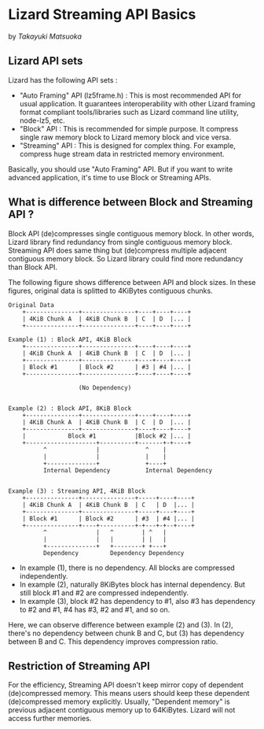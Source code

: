 # Lizard Streaming API Basics
by *Takayuki Matsuoka*
## Lizard API sets

Lizard has the following API sets :

 - "Auto Framing" API (lz5frame.h) :
   This is most recommended API for usual application.
   It guarantees interoperability with other Lizard framing format compliant tools/libraries
   such as Lizard command line utility, node-lz5, etc.
 - "Block" API : This is recommended for simple purpose.
   It compress single raw memory block to Lizard memory block and vice versa.
 - "Streaming" API : This is designed for complex thing.
   For example, compress huge stream data in restricted memory environment.

Basically, you should use "Auto Framing" API.
But if you want to write advanced application, it's time to use Block or Streaming APIs.


## What is difference between Block and Streaming API ?

Block API (de)compresses single contiguous memory block.
In other words, Lizard library find redundancy from single contiguous memory block.
Streaming API does same thing but (de)compress multiple adjacent contiguous memory block.
So Lizard library could find more redundancy than Block API.

The following figure shows difference between API and block sizes.
In these figures, original data is splitted to 4KiBytes contiguous chunks.

```
Original Data
    +---------------+---------------+----+----+----+
    | 4KiB Chunk A  | 4KiB Chunk B  | C  | D  |... |
    +---------------+---------------+----+----+----+

Example (1) : Block API, 4KiB Block
    +---------------+---------------+----+----+----+
    | 4KiB Chunk A  | 4KiB Chunk B  | C  | D  |... |
    +---------------+---------------+----+----+----+
    | Block #1      | Block #2      | #3 | #4 |... |
    +---------------+---------------+----+----+----+

                    (No Dependency)


Example (2) : Block API, 8KiB Block
    +---------------+---------------+----+----+----+
    | 4KiB Chunk A  | 4KiB Chunk B  | C  | D  |... |
    +---------------+---------------+----+----+----+
    |            Block #1           |Block #2 |... |
    +--------------------+----------+-------+-+----+
          ^              |             ^    |
          |              |             |    |
          +--------------+             +----+
          Internal Dependency          Internal Dependency


Example (3) : Streaming API, 4KiB Block
    +---------------+---------------+-----+----+----+
    | 4KiB Chunk A  | 4KiB Chunk B  | C   | D  |... |
    +---------------+---------------+-----+----+----+
    | Block #1      | Block #2      | #3  | #4 |... |
    +---------------+----+----------+-+---+-+--+----+
          ^              |   ^        | ^   |
          |              |   |        | |   |
          +--------------+   +--------+ +---+
          Dependency         Dependency Dependency
```

 - In example (1), there is no dependency.
   All blocks are compressed independently.
 - In example (2), naturally 8KiBytes block has internal dependency.
   But still block #1 and #2 are compressed independently.
 - In example (3), block #2 has dependency to #1,
   also #3 has dependency to #2 and #1, #4 has #3, #2 and #1, and so on.

Here, we can observe difference between example (2) and (3).
In (2), there's no dependency between chunk B and C, but (3) has dependency between B and C.
This dependency improves compression ratio.


## Restriction of Streaming API

For the efficiency, Streaming API doesn't keep mirror copy of dependent (de)compressed memory.
This means users should keep these dependent (de)compressed memory explicitly.
Usually, "Dependent memory" is previous adjacent contiguous memory up to 64KiBytes.
Lizard will not access further memories.
